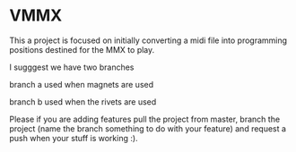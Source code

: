 # VMMX
This a project is focused on initially converting a midi file into programming positions destined for the MMX to play.

I sugggest we have two branches 

branch a used when magnets are used

branch b used when the rivets are used

Please if you are adding features pull the project from master, branch the project (name the branch something to do with your feature) and request a push when your stuff is working :).
